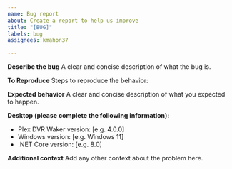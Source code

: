 ```yaml
---
name: Bug report
about: Create a report to help us improve
title: "[BUG]"
labels: bug
assignees: kmahon37

---
```


**Describe the bug**
A clear and concise description of what the bug is.

**To Reproduce**
Steps to reproduce the behavior:

**Expected behavior**
A clear and concise description of what you expected to happen.

**Desktop (please complete the following information):**
 - Plex DVR Waker version: [e.g. 4.0.0]
 - Windows version: [e.g. Windows 11]
 - .NET Core version: [e.g. 8.0]

**Additional context**
Add any other context about the problem here.
